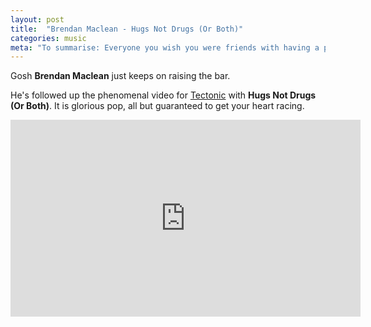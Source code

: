 ```yaml
---
layout: post
title:  "Brendan Maclean - Hugs Not Drugs (Or Both)"
categories: music
meta: "To summarise: Everyone you wish you were friends with having a party in a hotel room you wish you were in."
---
```


Gosh **Brendan Maclean** just keeps on raising the bar.

He's followed up the phenomenal video for [Tectonic](http://letsrunawaytogether.com/brendan-maclean-tectonic) with **Hugs Not Drugs (Or Both)**. It is glorious pop, all but guaranteed to get your heart racing.

<div class="flex-video widescreen"><iframe width="560" height="315" src="https://www.youtube.com/embed/EDAZeB_MSRM?rel=0&amp;controls=0&amp;showinfo=0" frameborder="0" allowfullscreen></iframe></div>